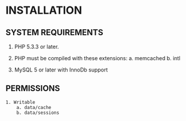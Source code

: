 # INSTALLATION

## SYSTEM REQUIREMENTS

1. PHP 5.3.3 or later.

2. PHP must be compiled with these extensions:
    a. memcached
    b. intl

3. MySQL 5 or later with InnoDb support

## PERMISSIONS

    1. Writable
        a. data/cache
        b. data/sessions
